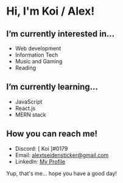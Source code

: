 # Hi, I'm Koi / Alex!

## I’m currently interested in...
- Web development
- Information Tech
- Music and Gaming
- Reading

## I’m currently learning...
- JavaScript
- React.js
- MERN stack

## How you can reach me!
- Discord: [ Koi ]#0179
- Email: alextseidensticker@gmail.com
- LinkedIn: [My Profile](https://www.linkedin.com/in/alex-koi-seidensticker/)

Yup, that's me... hope you have a good day!
